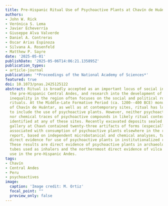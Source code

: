 ```yaml
---
title: Pre-Hispanic Ritual Use of Psychoactive Plants at Chavín de Huántar, Peru
authors:
- John W. Rick
- Verónica S. Lema
- Javier Echeverría
- Giuseppe Alva Valverde
- Daniel A. Contreras
- Oscar Arias Espinoza
- Silvana A. Rosenfeld
- Matthew P. Sayre
date: '2025-05-01'
publishDate: '2025-05-06T14:06:21.135895Z'
publication_types:
- article-journal
publication: '*Proceedings of the National Academy of Sciences*'
featured: true
doi: 10.1073/pnas.2425125122
abstract: Ritual is broadly accepted as an important locus of social interaction in
  the pre-Hispanic Central Andes, and research into the development of durable sociopolitical
  inequality in the region often focuses on the social and political roles of public
  rituals. At the Middle-Late Formative Period (ca. 1200--400 BCE) monumental center
  of Chavín de Huántar, as well as at contemporary sites, ritual has long been hypothesized
  to include the use of psychoactive plants. However, neither psychoactive plant remains
  nor chemical traces of psychoactive compounds in likely ritual contexts have been
  identified at any of these sites. Recently excavated deposits sealed in an underground
  gallery at Chavń contained twenty-three artifacts of forms (especially bone tubes)
  associated with consumption of psychoactive plants elsewhere in the region. We here
  report, based on independent microbotanical and chemical analyses, two kinds of
  direct evidence for use of psychoactive plants in institutionalized ritual at Chav'.́
  These results are direct evidence of psychoactive plants in archaeological bone
  tubes used as inhalers and the northernmost direct evidence of vilca and Nicotiana
  use in the pre-Hispanic Andes.
tags: 
- Chavín
- Central Andes
- Peru
- psychoactives
image:
  caption: 'Image credit: M. Ortiz'
  focal_point: ""
  preview_only: false
---
```

